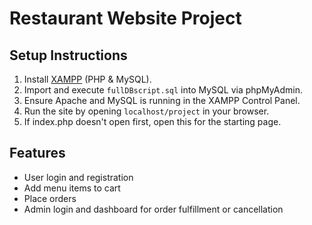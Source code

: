 # Restaurant Website Project

## Setup Instructions

1. Install [XAMPP](https://www.apachefriends.org/index.html) (PHP & MySQL).
2. Import and execute `fullDBscript.sql` into MySQL via phpMyAdmin.
3. Ensure Apache and MySQL is running in the XAMPP Control Panel.
4. Run the site by opening `localhost/project` in your browser.
5. If index.php doesn't open first, open this for the starting page.

## Features

- User login and registration
- Add menu items to cart
- Place orders
- Admin login and dashboard for order fulfillment or cancellation
